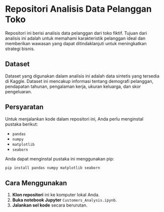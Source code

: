 # Repositori Analisis Data Pelanggan Toko

Repositori ini berisi analisis data pelanggan dari toko fiktif. Tujuan dari analisis ini adalah untuk memahami karakteristik pelanggan ideal dan memberikan wawasan yang dapat ditindaklanjuti untuk meningkatkan strategi bisnis.

## Dataset

Dataset yang digunakan dalam analisis ini adalah data sintetis yang tersedia di Kaggle. Dataset ini mencakup informasi tentang demografi pelanggan, pendapatan tahunan, pengalaman kerja, ukuran keluarga, dan skor pengeluaran.

## Persyaratan

Untuk menjalankan kode dalam repositori ini, Anda perlu menginstal pustaka berikut:

- `pandas`
- `numpy`
- `matplotlib`
- `seaborn`

Anda dapat menginstal pustaka ini menggunakan pip:

```bash
pip install pandas numpy matplotlib seaborn
```

## Cara Menggunakan

1. **Klon repositori** ini ke komputer lokal Anda.
2. **Buka notebook Jupyter** `Customers_Analysis.ipynb`.
3. **Jalankan sel kode** secara berurutan.
